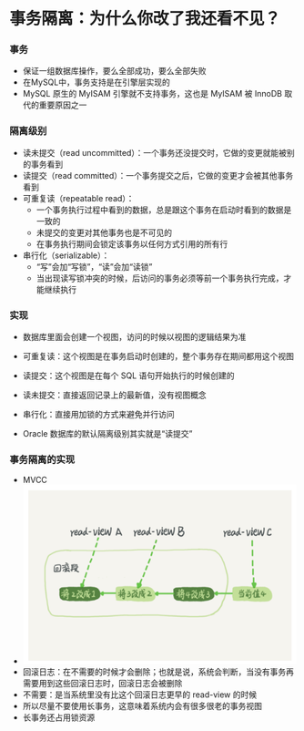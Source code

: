 # 事务隔离：为什么你改了我还看不见？



### 事务

- 保证一组数据库操作，要么全部成功，要么全部失败
- 在MySQL中，事务支持是在引擎层实现的
- MySQL 原生的 MyISAM 引擎就不支持事务，这也是 MyISAM 被 InnoDB 取代的重要原因之一



### 隔离级别

- 读未提交（read uncommitted）：一个事务还没提交时，它做的变更就能被别的事务看到
- 读提交（read committed）：一个事务提交之后，它做的变更才会被其他事务看到
- 可重复读（repeatable read）：
  - 一个事务执行过程中看到的数据，总是跟这个事务在启动时看到的数据是一致的
  - 未提交的变更对其他事务也是不可见的
  - 在事务执行期间会锁定该事务以任何方式引用的所有行
- 串行化（serializable）：
  - “写”会加“写锁”，“读”会加“读锁”
  - 当出现读写锁冲突的时候，后访问的事务必须等前一个事务执行完成，才能继续执行



### 实现

- 数据库里面会创建一个视图，访问的时候以视图的逻辑结果为准
- 可重复读：这个视图是在事务启动时创建的，整个事务存在期间都用这个视图
- 读提交：这个视图是在每个 SQL 语句开始执行的时候创建的
- 读未提交：直接返回记录上的最新值，没有视图概念
- 串行化：直接用加锁的方式来避免并行访问



- Oracle 数据库的默认隔离级别其实就是“读提交”



### 事务隔离的实现

- MVCC
- ![](images/事务回滚.png)
- 回滚日志：在不需要的时候才会删除；也就是说，系统会判断，当没有事务再需要用到这些回滚日志时，回滚日志会被删除
- 不需要：是当系统里没有比这个回滚日志更早的 read-view 的时候
- 所以尽量不要使用长事务，这意味着系统内会有很多很老的事务视图
- 长事务还占用锁资源

